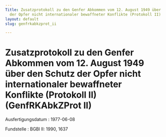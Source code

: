 ```yaml
---
Title: Zusatzprotokoll zu den Genfer Abkommen vom 12. August 1949 über den Schutz
  der Opfer nicht internationaler bewaffneter Konflikte (Protokoll II)
layout: default
slug: genfrkabkzprot_ii

---
```


# Zusatzprotokoll zu den Genfer Abkommen vom 12. August 1949 über den Schutz der Opfer nicht internationaler bewaffneter Konflikte (Protokoll II) (GenfRKAbkZProt II)

Ausfertigungsdatum
:   1977-06-08

Fundstelle
:   BGBl II: 1990, 1637

